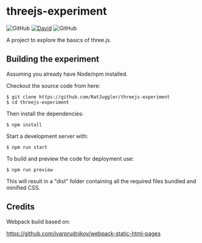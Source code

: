 # threejs-experiment

![GitHub](https://img.shields.io/github/license/RatJuggler/threejs-experiment)
[![David](https://david-dm.org/RatJuggler/threejs-experiment.svg)](https://david-dm.org/RatJuggler/threejs-experiment)
![GitHub](https://img.shields.io/github/package-json/v/RatJuggler/threejs-experiment)


A project to explore the basics of three.js.

## Building the experiment

Assuming you already have Node/npm installed.

Checkout the source code from here:
```
$ git clone https://github.com/RatJuggler/threejs-experiment
$ cd threejs-experiment
```
Then install the dependencies:
```
$ npm install
```
Start a development server with:
```
$ npm run start
```
To build and preview the code for deployment use:
```
$ npm run preview
```
This will result in a "dist" folder containing all the required files bundled and minified CSS.

## Credits

Webpack build based on:

https://github.com/ivarprudnikov/webpack-static-html-pages
